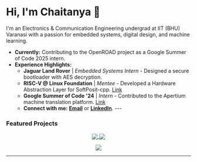 # Hi, I'm Chaitanya 👋

I'm an Electronics & Communication Engineering undergrad at IIT (BHU) Varanasi with a passion for embedded systems, digital design, and machine learning.

- **Currently:** Contributing to the OpenROAD project as a Google Summer of Code 2025 intern.
- **Experience Highlights:**
  - **Jaguar Land Rover** | *Embedded Systems Intern* - Designed a secure bootloader with AES decryption.
  - **RISC-V @ Linux Foundation** | *Mentee* - Developed a Hardware Abstraction Layer for SoftPosit-cpp. [Link](https://github.com/Posit-Foundation/soft-posit-cpp)
  - **Google Summer of Code '24** | *Intern* - Contributed to the Apertium machine translation platform. [Link](https://github.com/gs-chaitanya/retratosv2)
  - **Connect with me:** [**Email**](mailto:gseshasai.chaitanya.cd.ece22@iitbhu.ac.in) or [**LinkedIn**](https://linkedin.com/in/your-linkedin-url). ---

### Featured Projects

<p align="center">
<a href="https://github.com/Posit-Foundation/soft-posit-cpp">
  <img align="center" src="https://github-readme-stats.vercel.app/api/pin/?username=Posit-Foundation&repo=soft-posit-cpp&theme=tokyonight&hide_description=true" />
</a>
<a href="https://github.com/gs-chaitanya/retratosv2">
  <img align="center" src="https://github-readme-stats.vercel.app/api/pin/?username=gs-chaitanya&repo=retratosv2&theme=tokyonight&hide_description=true" />
</a>

</p>

<p align="center">
  <a href="https://skillicons.dev">
    <img src="https://skillicons.dev/icons?i=c,cpp,python,bash,git,linux,tensorflow,docker" />
  </a>
</p>

---

